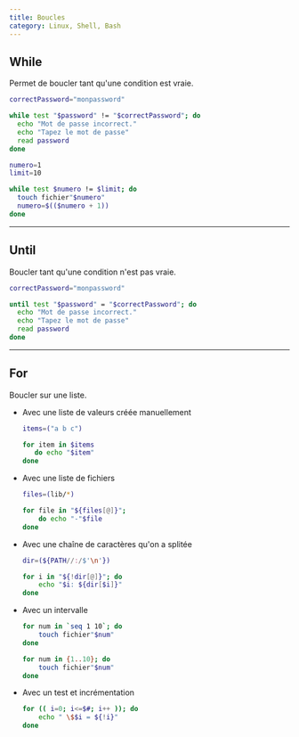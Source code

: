 ```yaml
---
title: Boucles
category: Linux, Shell, Bash
---
```


## While

Permet de boucler tant qu'une condition est vraie.

``` bash
correctPassword="monpassword"

while test "$password" != "$correctPassword"; do
  echo "Mot de passe incorrect."
  echo "Tapez le mot de passe"
  read password
done
```

``` bash
numero=1
limit=10

while test $numero != $limit; do 
  touch fichier"$numero"
  numero=$(($numero + 1))
done
```

---

## Until

Boucler tant qu'une condition n'est pas vraie.

``` bash
correctPassword="monpassword"

until test "$password" = "$correctPassword"; do
  echo "Mot de passe incorrect."
  echo "Tapez le mot de passe"
  read password
done
```

---

## For

Boucler sur une liste.

* Avec une liste de valeurs créée manuellement

  ``` bash
  items=("a b c")

  for item in $items
     do echo "$item"
  done
  ```

* Avec une liste de fichiers

  ``` bash
  files=(lib/*)

  for file in "${files[@]}";
      do echo "-"$file
  done
  ```

* Avec une chaîne de caractères qu'on a splitée

  ``` bash
  dir=(${PATH//:/$'\n'})

  for i in "${!dir[@]}"; do
      echo "$i: ${dir[$i]}"
  done
  ```

* Avec un intervalle

  ``` bash
  for num in `seq 1 10`; do
      touch fichier"$num"
  done
  ```

  ``` bash
  for num in {1..10}; do
      touch fichier"$num"
  done
  ```

* Avec un test et incrémentation

  ``` bash
  for (( i=0; i<=$#; i++ )); do
      echo " \$$i = ${!i}"
  done
  ```
